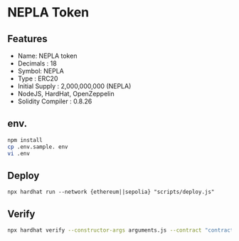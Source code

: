 # NEPLA Token

## Features

- Name: NEPLA token
- Decimals : 18
- Symbol: NEPLA
- Type : ERC20
- Initial Supply : 2,000,000,000 (NEPLA)
- NodeJS, HardHat, OpenZeppelin
- Solidity Compiler : 0.8.26

## env.

```bash
npm install
cp .env.sample. env
vi .env
```

## Deploy

```bssh
npx hardhat run --network {ethereum||sepolia} "scripts/deploy.js"
```

## Verify

```bash
npx hardhat verify --constructor-args arguments.js --contract "contracts/NeplaErc20.sol:Nepla" --network {ethereum||sepolia} {CONTRACT_ADDRESS}
```
